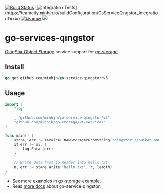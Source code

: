 [![Build Status](https://github.com/minhjh/go-service-qingstor/workflows/Unit%20Test/badge.svg?branch=master)](https://github.com/minhjh/go-service-qingstor/actions?query=workflow%3A%22Unit+Test%22)
[![Integration Tests](https://teamcity.minhjh.io/app/rest/builds/buildType:(id:GoServiceQingstor_IntegrationTests)/statusIcon)](https://teamcity.minhjh.io/buildConfiguration/GoServiceQingstor_IntegrationTests)
[![License](https://img.shields.io/badge/license-apache%20v2-blue.svg)](https://github.com/Xuanwo/storage/blob/master/LICENSE)
[![](https://img.shields.io/matrix/minhjh@go-storage:matrix.org.svg?logo=matrix)](https://matrix.to/#/#minhjh@go-storage:matrix.org)

# go-services-qingstor

[QingStor Object Storage](https://www.qingcloud.com/products/objectstorage/) service support for [go-storage](https://github.com/minhjh/go-storage).

## Install

```go
go get github.com/minhjh/go-service-qingstor/v3
```

## Usage

```go
import (
	"log"

	_ "github.com/minhjh/go-service-qingstor/v3"
	"github.com/minhjh/go-storage/v4/services"
)

func main() {
	store, err := services.NewStoragerFromString("qingstor://bucket_name/path/to/workdir?credential=hmac:access_key_id:secret_access_key&endpoint=https:qingstor.com")
	if err != nil {
		log.Fatal(err)
	}
	
	// Write data from io.Reader into hello.txt
	n, err := store.Write("hello.txt", r, length)
}
```

- See more examples in [go-storage-example](https://github.com/minhjh/go-storage-example).
- Read [more docs](https://minhjh.io/docs/go-storage/services/qingstor) about go-service-qingstor.
